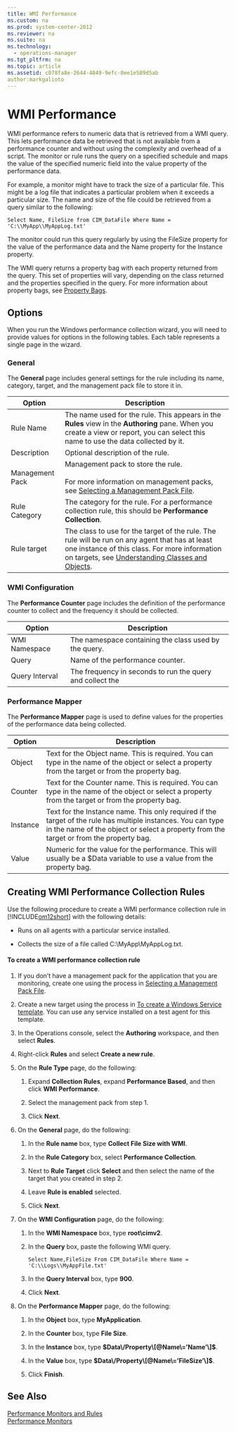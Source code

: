 ```yaml
---
title: WMI Performance
ms.custom: na
ms.prod: system-center-2012
ms.reviewer: na
ms.suite: na
ms.technology: 
  - operations-manager
ms.tgt_pltfrm: na
ms.topic: article
ms.assetid: c078fa8e-2644-4049-9efc-0ee1e589d5ab
author:markgalioto
---
```

# WMI Performance
WMI performance refers to numeric data that is retrieved from a WMI query. This lets performance data be retrieved that is not available from a performance counter and without using the complexity and overhead of a script. The monitor or rule runs the query on a specified schedule and maps the value of the specified numeric field into the value property of the performance data.  
  
For example, a monitor might have to track the size of a particular file. This might be a log file that indicates a particular problem when it exceeds a particular size. The name and size of the file could be retrieved from a query similar to the following:  
  
```wmimof  
Select Name, FileSize from CIM_DataFile Where Name = 'C:\\MyApp\\MyAppLog.txt'  
```  
  
The monitor could run this query regularly by using the FileSize property for the value of the performance data and the Name property for the Instance property.  
  
The WMI query returns a property bag with each property returned from the query. This set of properties will vary, depending on the class returned and the properties specified in the query.  For more information about property bags, see [Property Bags](../../om/manage/Script-Monitors-and-Rules.md#PropertyBags).  
  
## Options  
When you run the Windows performance collection wizard, you will need to provide values for options in the following tables. Each table represents a single page in the wizard.  
  
### General  
The **General** page includes general settings for the rule including its name, category, target, and the management pack file to store it in.  
  
|Option|Description|  
|----------|---------------|  
|Rule Name|The name used for the rule. This appears in the **Rules** view in the **Authoring** pane. When you create a view or report, you can select this name to use the data collected by it.|  
|Description|Optional description of the rule.|  
|Management Pack|Management pack to store the rule.<br /><br />For more information on management packs, see [Selecting a Management Pack File](../../om/manage/Selecting-a-Management-Pack-File.md).|  
|Rule Category|The category for the rule. For a performance collection rule, this should be **Performance Collection**.|  
|Rule target|The class to use for the target of the rule. The rule will be run on any agent that has at least one instance of this class. For more information on targets, see [Understanding Classes and Objects](../../om/manage/Understanding-Classes-and-Objects.md).|  
  
### WMI Configuration  
The **Performance Counter** page includes the definition of the performance counter to collect and the frequency it should be collected.  
  
|Option|Description|  
|----------|---------------|  
|WMI Namespace|The namespace containing the class used by the query.|  
|Query|Name of the performance counter.|  
|Query Interval|The frequency in seconds to run the query and collect the|  
  
### Performance Mapper  
The **Performance Mapper** page is used to define values for the properties of the performance data being collected.  
  
|Option|Description|  
|----------|---------------|  
|Object|Text for the Object name. This is required. You can type in the name of the object or select a property from the target or from the property bag.|  
|Counter|Text for the Counter name. This is required. You can type in the name of the object or select a property from the target or from the property bag.|  
|Instance|Text for the Instance name. This only required if the target of the rule has multiple instances. You can type in the name of the object or select a property from the target or from the property bag.|  
|Value|Numeric for the value for the performance. This will usually be a $Data variable to use a value from the property bag.|  
  
## Creating WMI Performance Collection Rules  
Use the following procedure to create a WMI performance collection rule in [!INCLUDE[om12short](../../om/manage/includes/om12short_md.md)] with the following details:  
  
-   Runs on all agents with a particular service installed.  
  
-   Collects the size of a file called C:\\MyApp\\MyAppLog.txt.  
  
#### To create a WMI performance collection rule  
  
1.  If you don’t have a management pack for the application that you are monitoring, create one using the process in [Selecting a Management Pack File](../../om/manage/Selecting-a-Management-Pack-File.md).  
  
2.  Create a new target using the process in [To create a Windows Service template](../../om/manage/Windows-Service-Template.md#CreateWindowsServiceTemplate). You can use any service installed on a test agent for this template.  
  
3.  In the Operations console, select the **Authoring** workspace, and then select **Rules**.  
  
4.  Right\-click **Rules** and select **Create a new rule**.  
  
5.  On the **Rule Type** page, do the following:  
  
    1.  Expand **Collection Rules**, expand **Performance Based**, and then click **WMI Performance**.  
  
    2.  Select the management pack from step 1.  
  
    3.  Click **Next**.  
  
6.  On the **General** page, do the following:  
  
    1.  In the **Rule name** box, type **Collect File Size with WMI**.  
  
    2.  In the **Rule Category** box, select **Performance Collection**.  
  
    3.  Next to **Rule Target** click **Select** and then select the name of the target that you created in step 2.  
  
    4.  Leave **Rule is enabled** selected.  
  
    5.  Click **Next**.  
  
7.  On the **WMI Configuration** page, do the following:  
  
    1.  In the **WMI Namespace** box, type **root\\cimv2**.  
  
    2.  In the **Query** box, paste the following WMI query.  
  
        ```wmimof  
        Select Name,FileSize From CIM_DataFile Where Name = 'C:\\Logs\\MyAppFile.txt'  
        ```  
  
    3.  In the **Query Interval** box, type **900**.  
  
    4.  Click **Next**.  
  
8.  On the **Performance Mapper** page, do the following:  
  
    1.  In the **Object** box, type **MyApplication**.  
  
    2.  In the **Counter** box, type **File Size**.  
  
    3.  In the **Instance** box, type **$Data\/Property\[@Name\=’Name’\]$**.  
  
    4.  In the **Value** box, type **$Data\/Property\[@Name\=’FileSize’\]$**.  
  
    5.  Click **Finish**.  
  
## See Also  
[Performance Monitors and Rules](../../om/manage/Performance-Monitors-and-Rules.md)  
[Performance Monitors](../../om/manage/Performance-Monitors.md)  
  
